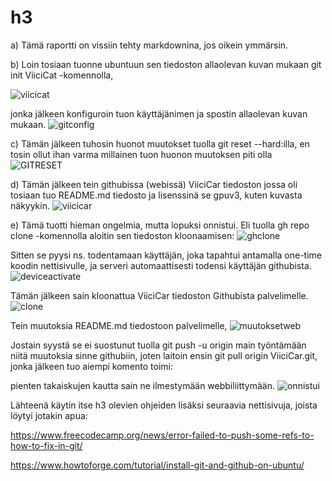 # h3
a) Tämä raportti on vissiin tehty markdownina, jos oikein ymmärsin. 

b) Loin tosiaan tuonne ubuntuun sen tiedoston allaolevan kuvan mukaan git init ViiciCat -komennolla,

![viicicat](https://user-images.githubusercontent.com/118457367/202511466-965658de-5f46-48d1-af8e-846942c7dfad.jpg)


jonka jälkeen konfiguroin tuon käyttäjänimen ja spostin allaolevan kuvan mukaan. 
![gitconfig](https://user-images.githubusercontent.com/118457367/202510390-777a3a92-71be-46a1-849a-a79bfe78347e.jpg)

c) Tämän jälkeen tuhosin huonot muutokset tuolla git reset --hard:illa, en tosin ollut ihan varma millainen tuon huonon muutoksen piti olla
![GITRESET](https://user-images.githubusercontent.com/118457367/202511989-fbb7f143-c3fa-487f-8e02-ae22cdcc67f6.jpg)

d) Tämän jälkeen tein githubissa (webissä) ViiciCar tiedoston jossa oli tosiaan tuo README.md tiedosto ja lisenssinä se gpuv3, kuten kuvasta näkyykin.
![viicicar](https://user-images.githubusercontent.com/118457367/202513716-28ea8bee-f58d-487c-9ce5-2fa2054dda6a.jpg)

e) Tämä tuotti hieman ongelmia, mutta lopuksi onnistui. Eli tuolla gh repo clone -komennolla aloitin sen tiedoston kloonaamisen:
![ghclone](https://user-images.githubusercontent.com/118457367/202514175-2335462d-f5fb-4a14-9fe9-56ff63223ed8.jpg)

Sitten se pyysi ns. todentamaan käyttäjän, joka tapahtui antamalla one-time koodin nettisivulle, ja serveri automaattisesti todensi käyttäjän githubista.
![deviceactivate](https://user-images.githubusercontent.com/118457367/202514555-9d322af5-c56f-4c1f-9a31-910f5a26fc19.jpg)

Tämän jälkeen sain kloonattua ViiciCar tiedoston Githubista palvelimelle. 
![clone](https://user-images.githubusercontent.com/118457367/202514874-04d6e674-0a84-4dc4-bcaa-88ed56cb918f.jpg)

Tein muutoksia README.md tiedostoon palvelimelle,
![muutoksetweb](https://user-images.githubusercontent.com/118457367/202515371-d223187f-ba57-40f3-8ab4-cff2e90b63ef.jpg)

Jostain syystä se ei suostunut tuolla git push -u origin main työntämään niitä muutoksia sinne githubiin, joten laitoin ensin git pull origin ViiciCar.git,
jonka jälkeen tuo aiempi komento toimi:

pienten takaiskujen kautta sain ne ilmestymään webbiliittymään.
![onnistui](https://user-images.githubusercontent.com/118457367/202515580-f1eab3df-66d7-4ce6-885a-b4c5990b9162.jpg)

Lähteenä käytin itse h3 olevien ohjeiden lisäksi seuraavia nettisivuja, joista löytyi jotakin apua:

https://www.freecodecamp.org/news/error-failed-to-push-some-refs-to-how-to-fix-in-git/

https://www.howtoforge.com/tutorial/install-git-and-github-on-ubuntu/
